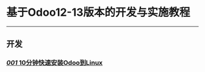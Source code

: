 # 基于Odoo12-13版本的开发与实施教程
---
## 开发
### [__*001*__  10分钟快速安装Odoo到Linux](https://github.com/orca-info/OdooTutorials/blob/master/Odoo%20development/001%20docker.md)
